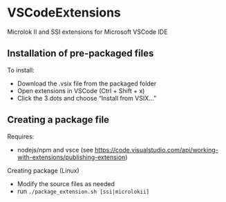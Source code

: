 # VSCodeExtensions
Microlok II and SSI extensions for Microsoft VSCode IDE

## Installation of pre-packaged files
To install:
- Download the .vsix file from the packaged folder
- Open extensions in VSCode (Ctrl + Shift + x)
- Click the 3 dots and choose “Install from VSIX…”

## Creating a package file
Requires:
- nodejs/npm and vsce (see https://code.visualstudio.com/api/working-with-extensions/publishing-extension)

Creating package (Linux)
- Modify the source files as needed
- run `./package_extension.sh [ssi|microlokii]`
